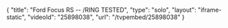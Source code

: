 {
    "title": "Ford Focus RS -- \/RING TESTED",
    "type": "solo",
    "layout": "iframe-static",
    "videoId": "25898038",
    "url": "\/tvpembed\/25898038"
}